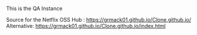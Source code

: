 This is the QA Instance

Source for the Netflix OSS Hub : https://grmack01.github.io/Clone.github.io/
Alternative: https://grmack01.github.io/Clone.github.io/index.html
